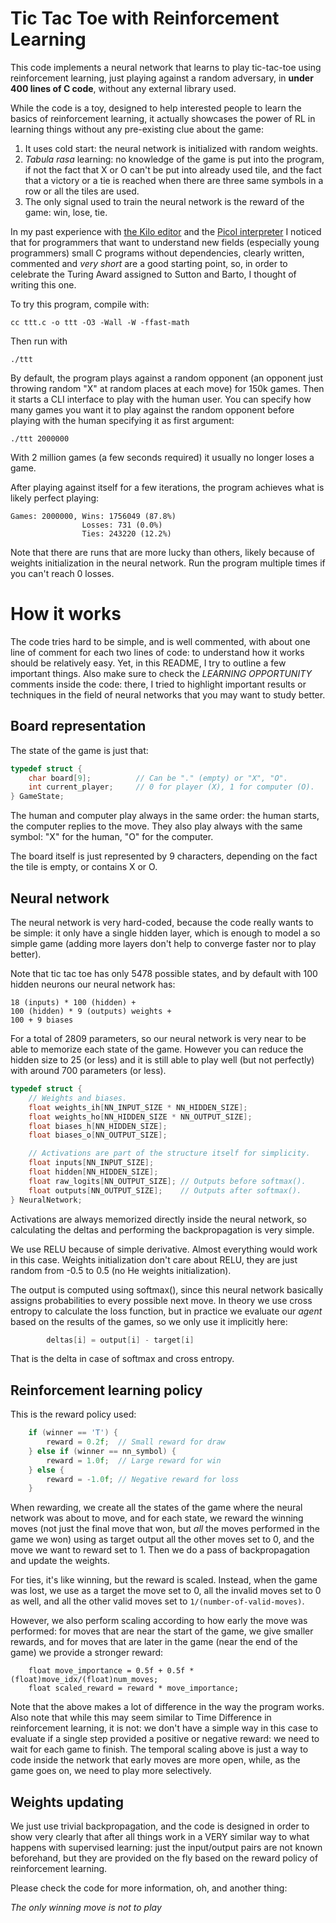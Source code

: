 # Tic Tac Toe with Reinforcement Learning

This code implements a neural network that learns to play tic-tac-toe using
reinforcement learning, just playing against a random adversary, in **under
400 lines of C code**, without any external library used.

While the code is a toy, designed to help interested people to learn the basics
of reinforcement learning, it actually showcases the power of RL in learning
things without any pre-existing clue about the game:

1. It uses cold start: the neural network is initialized with random weights.
2. *Tabula rasa* learning: no knowledge of the game is put into the program, if not the fact that X or O can't be put into already used tile, and the fact that a victory or a tie is reached when there are three same symbols in a row or all the tiles are used.
3. The only signal used to train the neural network is the reward of the game: win, lose, tie.

In my past experience with [the Kilo editor](https://github.com/antriez/kilo) and the [Picol interpreter](https://github.com/antirez/picol) I noticed that for programmers that want to understand new fields (especially young programmers) small C programs without dependencies, clearly written, commented and *very short* are a good starting point, so, in order to celebrate the Turing Award assigned to Sutton and Barto, I thought of writing this one.

To try this program, compile with:

    cc ttt.c -o ttt -O3 -Wall -W -ffast-math

Then run with

    ./ttt

By default, the program plays against a random opponent (an opponent just
throwing random "X" at random places at each move) for 150k games. Then it
starts a CLI interface to play with the human user. You can specify how many
games you want it to play against the random opponent before playing with
the human specifying it as first argument:

    ./ttt 2000000

With 2 million games (a few seconds required) it usually no longer loses
a game.

After playing against itself for a few iterations, the program achieves
what is likely perfect playing:

    Games: 2000000, Wins: 1756049 (87.8%)
                    Losses: 731 (0.0%)
                    Ties: 243220 (12.2%)

Note that there are runs that are more lucky than others, likely because of
weights initialization in the neural network. Run the program multiple times
if you can't reach 0 losses.

# How it works

The code tries hard to be simple, and is well commented, with about one line of comment for each two lines of code: to understand how it works should be relatively easy. Yet, in this README, I try to outline a few important things. Also make sure to check the *LEARNING OPPORTUNITY* comments inside the code: there, I tried to highlight important results or techniques in the field of neural networks that you may want to study better.

## Board representation

The state of the game is just that:

```c
typedef struct {
    char board[9];          // Can be "." (empty) or "X", "O".
    int current_player;     // 0 for player (X), 1 for computer (O).
} GameState;
```

The human and computer play always in the same order: the human starts,
the computer replies to the move. They also play always with the same
symbol: "X" for the human, "O" for the computer.

The board itself is just represented by 9 characters, depending on the
fact the tile is empty, or contains X or O.

## Neural network

The neural network is very hard-coded, because the code really wants to be
simple: it only have a single hidden layer, which is enough to model
a so simple game (adding more layers don't help to converge faster nor
to play better).

Note that tic tac toe has only 5478 possible states, and by default with
100 hidden neurons our neural network has:

    18 (inputs) * 100 (hidden) +
    100 (hidden) * 9 (outputs) weights +
    100 + 9 biases

For a total of 2809 parameters, so our neural network is very near to be able to
memorize each state of the game. However you can reduce the hidden size
to 25 (or less) and it is still able to play well (but not perfectly) with
around 700 parameters (or less).

```c
typedef struct {
    // Weights and biases.
    float weights_ih[NN_INPUT_SIZE * NN_HIDDEN_SIZE];
    float weights_ho[NN_HIDDEN_SIZE * NN_OUTPUT_SIZE];
    float biases_h[NN_HIDDEN_SIZE];
    float biases_o[NN_OUTPUT_SIZE];

    // Activations are part of the structure itself for simplicity.
    float inputs[NN_INPUT_SIZE];
    float hidden[NN_HIDDEN_SIZE];
    float raw_logits[NN_OUTPUT_SIZE]; // Outputs before softmax().
    float outputs[NN_OUTPUT_SIZE];    // Outputs after softmax().
} NeuralNetwork;
```

Activations are always memorized directly inside the neural network,
so calculating the deltas and performing the backpropagation is very
simple.

We use RELU because of simple derivative. Almost everything would work in this
case. Weights initialization don't care about RELU, they are just random
from -0.5 to 0.5 (no He weights initialization).

The output is computed using softmax(), since this neural network basically
assigns probabilities to every possible next move. In theory we use cross
entropy to calculate the loss function, but in practice we evaluate our
*agent* based on the results of the games, so we only use it implicitly here:

```c
        deltas[i] = output[i] - target[i]
```

That is the delta in case of softmax and cross entropy.

## Reinforcement learning policy

This is the reward policy used:

```c
    if (winner == 'T') {
        reward = 0.2f;  // Small reward for draw
    } else if (winner == nn_symbol) {
        reward = 1.0f;  // Large reward for win
    } else {
        reward = -1.0f; // Negative reward for loss
    }
```

When rewarding, we create all the states of the game where the neural network was about to move, and for each state, we reward the winning moves (not just the
final move that won, but *all* the moves performed in the game we won) using as
target output all the other moves set to 0, and the move we want to reward
set to 1. Then we do a pass of backpropagation and update the weights.

For ties, it's like winning, but the reward is scaled. Instead, when the game
was lost, we use as a target the move set to 0, all the invalid moves set to
0 as well, and all the other valid moves set to `1/(number-of-valid-moves)`.

However, we also perform scaling according to how early the move was performed: for moves that are near the start of the game, we give smaller rewards, and for moves that are later in the game (near the end of the game) we provide a stronger reward:

        float move_importance = 0.5f + 0.5f * (float)move_idx/(float)num_moves;
        float scaled_reward = reward * move_importance;

Note that the above makes a lot of difference in the way the program works.
Also note that while this may seem similar to Time Difference in reinforcement
learning, it is not: we don't have a simple way in this case to evaluate if
a single step provided a positive or negative reward: we need to wait for
each game to finish. The temporal scaling above is just a way to code inside
the network that early moves are more open, while, as the game goes on, we
need to play more selectively.

## Weights updating

We just use trivial backpropagation, and the code is designed in order to
show very clearly that after all things work in a VERY similar way to
what happens with supervised learning: just the input/output pairs are not
known beforehand, but they are provided on the fly based on the reward
policy of reinforcement learning.

Please check the code for more information, oh, and another thing:

*The only winning move is not to play*
